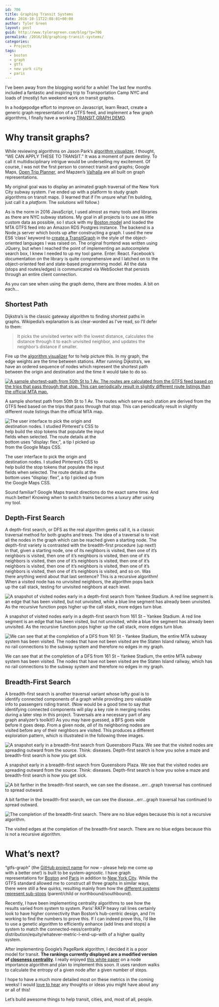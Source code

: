 ```yaml
---
id: 706
title: Graphing Transit Systems
date: 2016-10-11T22:08:01+00:00
author: Tyler Green
layout: post
guid: http://www.tyleragreen.com/blog/?p=706
permalink: /2016/10/graphing-transit-systems/
categories:
  - Projects
tags:
  - boston
  - graph
  - gtfs
  - new york city
  - paris
---
```

I&#8217;ve been away from the blogging world for a while! The last few months included a fantastic and inspiring trip to Transportation Camp NYC and loads of (mostly) fun weekend work on transit graphs.

In a hodgepodge effort to improve on Javascript, learn React, create a generic graph representation of a GTFS feed, and implement a few graph algorithms, I finally have a working <a href="https://gtfs-graph.herokuapp.com/demo/" target="_blank">TRANSIT GRAPH DEMO</a>.

# Why transit graphs?

While reviewing algorithms on Jason Park&#8217;s <a href="http://algo-visualizer.jasonpark.me/" target="_blank">algorithm visualizer</a>, I thought, &#8220;WE CAN APPLY THESE TO TRANSIT.&#8221; It was a moment of pure destiny. To call it multidisciplinary intrigue would be underselling my excitement. Of course, I was not the first person to connect transit and graphs; Google Maps, <a href="https://github.com/opentripplanner/OpenTripPlanner" target="_blank">Open Trip Planner</a>, and Mapzen&#8217;s <a href="https://mapzen.com/blog/valhalla-intro/" target="_blank">Valhalla</a> are all built on graph representations.

My original goal was to display an animated graph traversal of the New York City subway system. I&#8217;ve ended up with a platform to study graph algorithms on transit maps. (I learned that if I&#8217;m unsure what I&#8217;m building, just call it a _platform_. The _solutions_ will follow.)

As is the norm in 2016 JavaScript, I used almost as many tools and libraries as there are NYC subway stations. My goal in all projects is to use as little custom data as possible, so I stuck with my <a href="http://www.tyleragreen.com/blog/2016/07/live-the-boston-t-party/" target="_blank">Boston model</a> and loaded the MTA GTFS feed into an Amazon RDS Postgres instance. The backend is a Node.js server which boots up after constructing a graph. I used the new ES6 &#8216;class&#8217; keyword to <a href="https://github.com/tyleragreen/gtfs-graph/blob/master/lib/graph/graph.js" target="_blank">create a TransitGraph</a> in the style of the object-oriented languages I was raised on. The original frontend was written using JQuery, but when I reached the point of implementing an autocomplete search box, I knew I needed to up my tool game. Enter: React. Facebook&#8217;s documentation on the library is quite comprehensive and I latched on to the object-oriented feel and state-based programming model. All the data (stops and routes/edges) is communicated via WebSocket that persists through an entire client connection.

As you can see when using the graph demo, there are three modes. A bit on each&#8230;

## Shortest Path

Dijkstra&#8217;s is the classic gateway algorithm to finding shortest paths in graphs. Wikipedia&#8217;s explanation is as clear-worded as I&#8217;ve read, so I&#8217;ll defer to them:

> It picks the unvisited vertex with the lowest distance, calculates the distance through it to each unvisited neighbor, and updates the neighbor&#8217;s distance if smaller.

Fire up the <a href="http://algo-visualizer.jasonpark.me/" target="_blank">algorithm visualizer</a> for to help picture this. In my graph, the edge weights are the time between stations. After running Dijkstra&#8217;s, we have an ordered sequence of nodes which represent the shortest path between the origin and destination and the time it would take to do so.

<div style="width: 686px" class="wp-caption aligncenter">
  <a href="https://gtfs-graph.herokuapp.com"><img src="http://i2.wp.com/www.tyleragreen.com/blog_files/2016-10-gtfs-graph/routing1.png?resize=676%2C720" alt="A sample shortest-path from 50th St to 1 Av. The routes are calculated from the GTFS feed based on the trips that pass through that stop. This can periodically result in slightly different route listings than the official MTA map." data-recalc-dims="1" /></a>
  
  <p class="wp-caption-text">
    A sample shortest path from 50th St to 1 Av. The routes which serve each station are derived from the GTFS feed based on the trips that pass through that stop. This can periodically result in slightly different route listings than the official MTA map.
  </p>
</div>

<div style="width: 325px" class="wp-caption aligncenter">
  <img src="http://i0.wp.com/www.tyleragreen.com/blog_files/2016-10-gtfs-graph/routing2.png?resize=315%2C611" alt="The user interface to pick the origin and destination nodes. I studied Pinterest's CSS to help build the stop tokens that populate the input fields when selected. The route details at the bottom uses &quot;display: flex;&quot;, a tip I picked up from the Google Maps CSS." data-recalc-dims="1" />
  
  <p class="wp-caption-text">
    The user interface to pick the origin and destination nodes. I studied Pinterest&#8217;s CSS to help build the stop tokens that populate the input fields when selected. The route details at the bottom uses &#8220;display: flex&#8221;, a tip I picked up from the Google Maps CSS.
  </p>
</div>

Sound familiar? Google Maps transit directions do the exact same time. And much better! Knowing when to switch trains becomes a luxury after using my tool.

## Depth-First Search

A depth-first search, or DFS as the real algorithm geeks call it, is a classic traversal method for both graphs and trees. The idea of a traversal is to visit all the nodes in the graph which can be reached given a starting node. The depth-first variety is contrasted with the breadth-first procedure (up next!) in that, given a starting node, one of its neighbors is visited, then one of it&#8217;s neighbors is visited, then one of it&#8217;s neighbors is visited, then one of it&#8217;s neighbors is visited, then one of it&#8217;s neighbors is visited, then one of it&#8217;s neighbors is visited, then one of it&#8217;s neighbors is visited, then one of it&#8217;s neighbors is visited, then one of it&#8217;s neighbors is visited, and so on. Was there anything weird about that last sentence? This is a recursive algorithm! When a visited node has no unvisited neighbors, the algorithm pops back up the call stack, testing for unvisited neighbors at each level.

<div style="width: 686px" class="wp-caption aligncenter">
  <img src="http://i2.wp.com/www.tyleragreen.com/blog_files/2016-10-gtfs-graph/dfs1.png?resize=676%2C375" alt="A snapshot of visited nodes early in a depth-first search from Yankee Stadium. A red line segment is an edge that has been visited, but not unvisited, while a blue line segment has already been unvisited. As the recursive function pops higher up the call stack, more edges turn blue." data-recalc-dims="1" />
  
  <p class="wp-caption-text">
    A snapshot of visited nodes early in a depth-first search from 161 St &#8211; Yankee Stadium. A red line segment is an edge that has been visited, but not unvisited, while a blue line segment has already been unvisited. As the recursive function pops higher up the call stack, more edges turn blue.
  </p>
</div>

<div style="width: 686px" class="wp-caption aligncenter">
  <img src="http://i0.wp.com/www.tyleragreen.com/blog_files/2016-10-gtfs-graph/dfs2.png?resize=676%2C363" alt="We can see that at the completion of a DFS from 161 St - Yankee Stadium, the entire MTA subway system has been visited. The nodes that have not been visited are the Staten Island railway, which has no rail connections to the subway system and therefore no edges in my graph." data-recalc-dims="1" />
  
  <p class="wp-caption-text">
    We can see that at the completion of a DFS from 161 St &#8211; Yankee Stadium, the entire MTA subway system has been visited. The nodes that have not been visited are the Staten Island railway, which has no rail connections to the subway system and therefore no edges in my graph.
  </p>
</div>

## Breadth-First Search

A breadth-first search is another traversal variant whose lofty goal is to identify connected components of a graph while providing zero valuable info to passengers riding transit. (Now would be a good time to say that identifying connected components will play a key role in merging nodes during a later step in this project. Traversals are a necessary part of any graph analyzer&#8217;s toolkit!) As you may have guessed, a BFS goes wide before it goes deep. From a given node, _all_ of its neighboring nodes are visited before any of their neighbors are visited. This produces a different exploration pattern, which is illustrated in the following three images.

<div style="width: 686px" class="wp-caption aligncenter">
  <img src="http://i0.wp.com/www.tyleragreen.com/blog_files/2016-10-gtfs-graph/bfs1.png?resize=676%2C427" alt="A snapshot early in a breadth-first search from Queensboro Plaza. We see that the visited nodes are spreading outward from the source. Think: diseases. Depth-first search is how you solve a maze and breadth-first search is how you get sick." data-recalc-dims="1" />
  
  <p class="wp-caption-text">
    A snapshot early in a breadth-first search from Queensboro Plaza. We see that the visited nodes are spreading outward from the source. Think: diseases. Depth-first search is how you solve a maze and breadth-first search is how you get sick.
  </p>
</div>

<div style="width: 686px" class="wp-caption aligncenter">
  <img src="http://i1.wp.com/www.tyleragreen.com/blog_files/2016-10-gtfs-graph/bfs2.png?resize=676%2C428" alt="A bit farther in the breadth-first search, we can see the disease...err...graph traversal has continued to spread outward." data-recalc-dims="1" />
  
  <p class="wp-caption-text">
    A bit farther in the breadth-first search, we can see the disease&#8230;err&#8230;graph traversal has continued to spread outward.
  </p>
</div>

<div style="width: 686px" class="wp-caption aligncenter">
  <img src="http://i0.wp.com/www.tyleragreen.com/blog_files/2016-10-gtfs-graph/bfs3.png?resize=676%2C428" alt="The completion of the breadth-first search. There are no blue edges because this is not a recursive algorithm." data-recalc-dims="1" />
  
  <p class="wp-caption-text">
    The visited edges at the completion of the breadth-first search. There are no blue edges because this is not a recursive algorithm.
  </p>
</div>

# What&#8217;s next?

&#8220;gtfs-graph&#8221; (the [GitHub project name](https://github.com/tyleragreen/gtfs-graph) for now &#8211; please help me come up with a better one!) is built to be system-agnostic. I have graph representations for <a href="https://gtfs-graph.herokuapp.com/rank/boston/" target="_blank">Boston</a> and <a href="https://gtfs-graph.herokuapp.com/rank/paris/" target="_blank">Paris</a> in addition to <a href="https://gtfs-graph.herokuapp.com/rank/nyc/" target="_blank">New York City</a>. While the GTFS standard allowed me to construct all three graphs in similar ways, there were still a few quirks, resulting mainly from how the <a href="https://twitter.com/greent_tyler/status/782766567155130368" target="_blank">different systems represent sub-stops</a> (parent/child or northbound/southbound).

Recently, I have been implementing centrality algorithms to see how the results varied from system to system. Paris&#8217; RATP heavy rail lines certainly look to have higher connectivity than Boston&#8217;s hub-centric design, and I&#8217;m working to find the numbers to prove this. If I can indeed prove this, I&#8217;d like to use a genetic algorithm to efficiently enhance (add lines and stops) a system to match the connected-ness/centrality distribution/equity/whatever-metric-I-end-up-with of a higher quality system.

After implementing Google&#8217;s PageRank algorithm, I decided it is a poor model for transit. **The rankings currently displayed are a modified version of <a href="https://en.wikipedia.org/wiki/Closeness_centrality" target="_blank">closeness centrality</a>**. I really enjoyed <a href="http://www.sciencedirect.com/science/article/pii/S0375960108015867" target="_blank">this white paper</a> on a node importance algorithm and plan to implement this soon. It uses random walks to calculate the entropy of a given node after a given number of steps.

I hope to have a much more detailed most on these metrics in the coming weeks! I would <a href="http://tyleragreen.com/contact" target="_blank">love to hear</a> any thoughts or ideas you might have about any or all of this!

Let&#8217;s build awesome things to help transit, cities, and, most of all, people.
